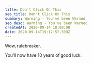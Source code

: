 ```yaml
---
title: Don't Click On This 
seo_title: Don't Click On This 
summary: Warning - You've been Warned
seo_desc: Warning - You've been Warned
createdAt: 2020-09-14 18:00:00
date: 2020-09-14T19:17:57.500Z
---
```


Wow, rulebreaker.

You'll now have 10 years of good luck.
